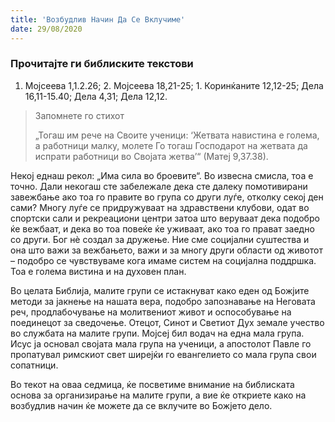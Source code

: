 ```yaml
---
title: 'Возбудлив Начин Да Се Вклучиме'
date: 29/08/2020
---
```


### Прочитајте ги библиските текстови
1. Мојсеева 1,1.2.26; 2. Мојсеева 18,21-25; 1. Коринќаните 12,12-25; Дела 16,11-15.40; Дела 4,31; Дела 12,12.

> <p>Запомнете го стихот</p>
> „Тогаш им рече на Своите ученици: ‘Жетвата навистина е голема, а работници малку, молете Го тогаш Господарот на жетвата да испрати работници во Својата жетва’“ (Матеј 9,37.38).

Некој еднаш рекол: „Има сила во броевите“. Во извесна смисла, тоа е точно. Дали некогаш сте забележале дека сте далеку помотивирани завежбање ако тоа го правите во група со други луѓе, отколку секој ден сами? Многу луѓе се придружуваат на здравствени клубови, одат во спортски сали и рекреациони центри затоа што веруваат дека подобро ќе вежбаат, и дека во тоа повеќе ќе уживаат, ако тоа го прават заедно со други. Бог нѐ создал за дружење. Ние сме социјални суштества и она што важи за вежбањето, важи и за многу други области од животот – подобро се чувствуваме кога имаме систем на социјална поддршка. Тоа е голема вистина и на духовен план.

Во целата Библија, малите групи се истакнуват како еден од Божјите методи за јакнење на нашата вера, подобро запознавање на Неговата реч, продлабочување на молитвениот живот и оспособување на поединецот за сведочење. Отецот, Синот и Светиот Дух земале учество во службата на малите групи. Мојсеј бил водач на една мала група. Исус ја основал својата мала група на ученици, а апостолот Павле го пропатувал римскиот свет ширејќи го евангелието со мала група свои сопатници.

Во текот на оваа седмица, ќе посветиме внимание на библиската основа за организирање на малите групи, а вие ќе откриете како на возбудлив начин ќе можете да се вклучите во Божјето дело.